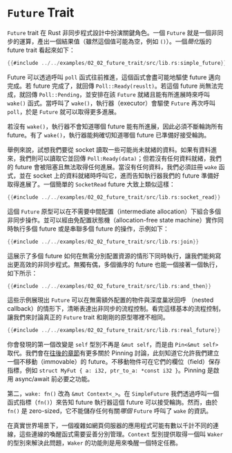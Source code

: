 # `Future` Trait

`Future` trait 在 Rust 非同步程式設計中扮演關鍵角色。一個 `Future` 就是一個非同步的運算，產出一個結果值（雖然這個值可能為空，例如 `()`）。一個*簡化*版的 future trait 看起來如下：

```rust
{{#include ../../examples/02_02_future_trait/src/lib.rs:simple_future}}
```

Future 可以透過呼叫 `poll` 函式往前推進，這個函式會盡可能地驅使 future 邁向完成。若 future 完成了，就回傳 `Poll::Ready(reuslt)`。若這個 future 尚無法完成，就回傳 `Poll::Pending`，並安排在該 `Future` 就緒且能有所進展時來呼叫 `wake()` 函式。當呼叫了 `wake()`，執行器（executor）會驅使 `Future` 再次呼叫 `poll`，於是 `Future` 就可以取得更多進展。

若沒有 `wake()`，執行器不會知道哪個 future 能有所進展，因此必須不斷輪詢所有 future。有了 `wake()`，執行器能夠確切知道哪個 future 已準備好接受輪詢。

舉例來說，試想我們要從 socket 讀取一些可能尚未就緒的資料。如果有資料進來，我們則可以讀取它並回傳 `Poll:Ready(data)`；但若沒有任何資料就緒，我們的 future 會被阻塞且無法取得任何進展。當沒有任何資料，我們必須註冊 `wake` 函式，並在 socket 上的資料就緒時呼叫它，進而告知執行器我們的 future 準備好取得進展了。一個簡單的 `SocketRead` future 大致上類似這樣：

```rust
{{#include ../../examples/02_02_future_trait/src/lib.rs:socket_read}}
```

這個 `Future` 原型可以在不需要中間配置（intermediate allocation）下組合多個非同步操作。並可以經由免配置狀態機（allocation-free state machine）實作同時執行多個 future 或是串聯多個 future 的操作，示例如下：

```rust
{{#include ../../examples/02_02_future_trait/src/lib.rs:join}}
```

這展示了多個 future 如何在無需分別配置資源的情形下同時執行，讓我們能夠寫出更高效的非同步程式。無獨有偶，多個循序的 future 也能一個接著一個執行，如下所示：

```rust
{{#include ../../examples/02_02_future_trait/src/lib.rs:and_then}}
```

這些示例展現出 `Future` 可以在無需額外配置的物件與深度巢狀回呼 （nested callback）的情形下，清晰表達出非同步的流程控制。看完這樣基本的流程控制，讓我們來討論真正的 `Future` trait 和剛剛的原型哪裡不相同。

```rust
{{#include ../../examples/02_02_future_trait/src/lib.rs:real_future}}
```

你會發現的第一個改變是 `self` 型別不再是 `&mut self`，而是由 `Pin<&mut self>` 取代。我們會在[往後的章節][pinning]有更多關於 Pinning 討論，此刻知道它允許我們建立一個不移動（immovable）的 future。不移動物件可在它們的欄位（field）保存指標，例如 `struct MyFut { a: i32, ptr_to_a: *const i32 }`。Pinning 是啟用 async/await 前必要之功能。

第二，`wake: fn()` 改為 `&mut Context<_>`。在 `SimpleFuture` 我們透過呼叫一個函式指標（`fn()`）來告知 future 執行器這個 future 可以接受輪詢。然而，由於 `fn()` 是 zero-sized，它不能儲存任何有關*哪個* `Future` 呼叫了 `wake` 的資訊。

在真實世界場景下，一個複雜如網頁伺服器的應用程式可能有數以千計不同的連線，這些連線的喚醒函式需要妥善分別管理。`Context` 型別提供取得一個叫 `Waker` 的型別來解決此問題，`Waker` 的功能則是用來喚醒一個特定任務。

[pinning]: ../04_pinning/01_chapter.md
